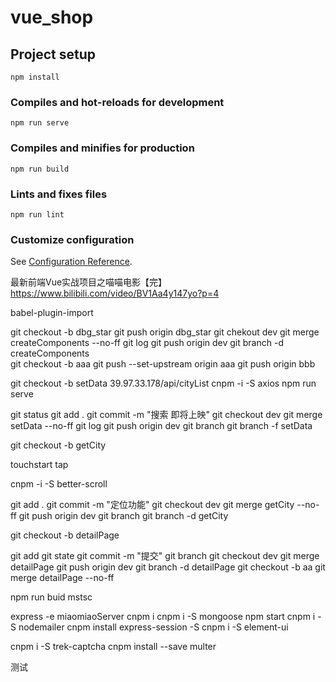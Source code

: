 # vue_shop

## Project setup
```
npm install
```

### Compiles and hot-reloads for development
```
npm run serve
```

### Compiles and minifies for production
```
npm run build
```

### Lints and fixes files
```
npm run lint
```

### Customize configuration
See [Configuration Reference](https://cli.vuejs.org/config/).


最新前端Vue实战项目之喵喵电影【完】
https://www.bilibili.com/video/BV1Aa4y147yo?p=4

babel-plugin-import

git checkout -b dbg_star
git push origin dbg_star
git chekout dev
git merge createComponents --no-ff
git log
git push origin dev
git branch -d createComponents	
git checkout -b aaa
git push --set-upstream origin aaa
git push  origin bbb

git checkout -b setData
39.97.33.178/api/cityList
cnpm -i -S axios
npm run serve

git status
git add .
git commit -m "搜索 即将上映"
git checkout dev
git merge setData --no-ff
git log
git push 	origin dev
git branch
git branch -f setData

git checkout -b getCity

touchstart
tap

cnpm -i -S better-scroll

git add .
git commit -m "定位功能"
git checkout dev
git merge getCity --no-ff
git push origin dev
git branch
git branch -d getCity

git checkout -b detailPage


git add
git state
git commit -m "提交"
git branch
git checkout dev
git merge detailPage
git push origin dev
git branch -d detailPage
git checkout -b aa
git merge detailPage --no-ff

npm run buid
mstsc

express -e miaomiaoServer
cnpm i
cnpm i -S mongoose
npm start
cnpm i -S nodemailer
cnpm install express-session -S
cnpm i -S element-ui

cnpm i -S trek-captcha
cnpm install --save multer

测试